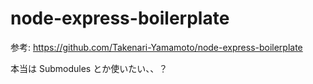 # node-express-boilerplate

参考: https://github.com/Takenari-Yamamoto/node-express-boilerplate

本当は Submodules とか使いたい、、？
